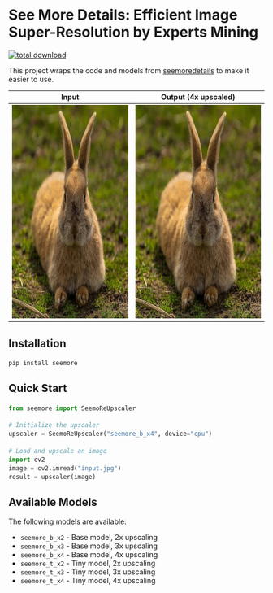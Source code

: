 # See More Details: Efficient Image Super-Resolution by Experts Mining

<a href="https://github.com/Sanster/SeemoRe">
    <img alt="total download" src="https://pepy.tech/badge/seemore" />
</a>

This project wraps the code and models from [seemoredetails](https://github.com/eduardzamfir/seemoredetails) to make it easier to use.

| Input                                                  | Output (4x upscaled)                                           |
| ------------------------------------------------------ | -------------------------------------------------------------- |
| <img src="tests/bunny.jpeg" height="420" width="auto"> | <img src="tests/bunny_upscaled.jpg" height="420" width="auto"> |

## Installation

```bash
pip install seemore
```

## Quick Start

```python
from seemore import SeemoReUpscaler

# Initialize the upscaler
upscaler = SeemoReUpscaler("seemore_b_x4", device="cpu")

# Load and upscale an image
import cv2
image = cv2.imread("input.jpg")
result = upscaler(image)
```

## Available Models

The following models are available:

-   `seemore_b_x2` - Base model, 2x upscaling
-   `seemore_b_x3` - Base model, 3x upscaling
-   `seemore_b_x4` - Base model, 4x upscaling
-   `seemore_t_x2` - Tiny model, 2x upscaling
-   `seemore_t_x3` - Tiny model, 3x upscaling
-   `seemore_t_x4` - Tiny model, 4x upscaling
